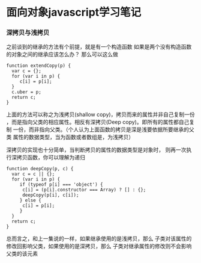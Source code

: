 # 面向对象javascript学习笔记

### 深拷贝与浅拷贝

之前谈到的继承的方法有个前提，就是有一个构造函数
如果是两个没有构造函数的对象之间的继承应该怎么办？
那么可以这么做

```
function extendCopy(p) {
  var c = {};  
  for (var i in p) {
     c[i] = p[i];
  }
  c.uber = p;
  return c;
}
```

上面的方法可以称之为浅拷贝(shallow copy)，拷贝而来的属性并非自己复制一份
，而是指向父类的相应属性。相反有深拷贝(Deep copy)。即所有的属性都自己复制
一份，而非指向父类。（个人认为上面函数的拷贝是深是浅要依据所要继承的父类
属性的数据类型，当为函数或者数组是，为浅拷贝）

深拷贝的实现也十分简单，当判断拷贝的属性的数据类型是对象时，
则再一次执行深拷贝函数，你可以理解为递归

```
function deepCopy(p, c) {
  var c = c || {}; 
  for (var i in p) {
     if (typeof p[i] === 'object') {
      c[i] = (p[i].constructor === Array) ? [] : {};
      deepCopy(p[i], c[i]);
     } else {
      c[i] = p[i];
     } 
  }
  return c;
}
```

总而言之，和上一集说的一样，如果继承使用的是浅拷贝，那么
子类对该属性的修改回影响父类，如果使用的是深拷贝，那么
子类对继承属性的修改则不会影响父类的该元素